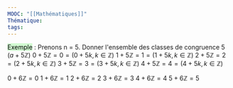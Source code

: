 ```yaml
---
MOOC: "[[Mathématiques]]"
Thématique: 
tags:
---
```

<mark style="background: #BBFABBA6;">Exemple</mark> : Prenons n = 5. Donner l'ensemble des classes de congruence 5 ($a+5\mathbb{Z}$) 
$0+5\mathbb{Z}=0=(0+5k, k\in\mathbb{Z})$
$1+5\mathbb{Z}=1=(1+5k, k\in\mathbb{Z})$
$2+5\mathbb{Z}=2=(2+5k, k\in\mathbb{Z})$
$3+5\mathbb{Z}=3=(3+5k, k\in\mathbb{Z})$
$4+5\mathbb{Z}=4=(4+5k, k\in\mathbb{Z})$

$0+6\mathbb{Z}=0$
$1+6\mathbb{Z}=1$
$2+6\mathbb{Z}=2$
$3+6\mathbb{Z}=3$
$4+6\mathbb{Z}=4$
$5+6\mathbb{Z}=5$




